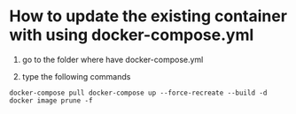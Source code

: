 # How to update the existing container with using docker-compose.yml

1. go to the folder where have docker-compose.yml

2. type the following commands

`docker-compose pull
docker-compose up --force-recreate --build -d
docker image prune -f`
